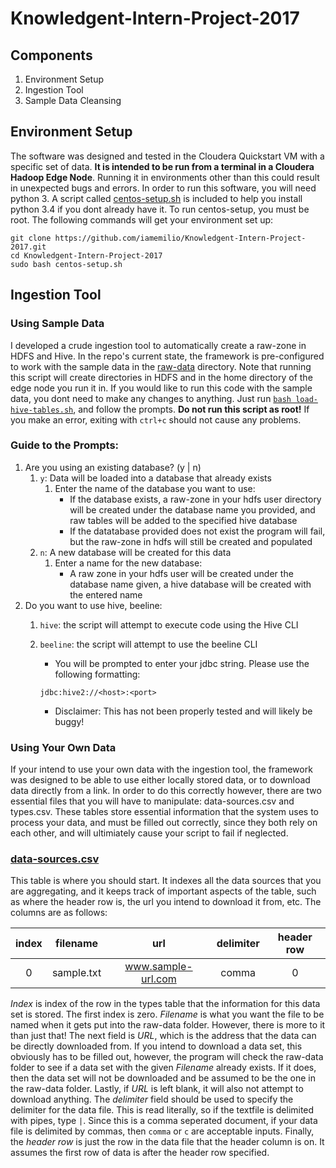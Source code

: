 # Knowledgent-Intern-Project-2017


## Components
1. Environment Setup
2. Ingestion Tool
3. Sample Data Cleansing

## Environment Setup
  The software was designed and tested in the Cloudera Quickstart VM with a specific set of data. **It is intended to be run from a terminal in a Cloudera Hadoop Edge Node**. Running it in environments other than this could result in unexpected bugs and errors. In order to run this software, you will need python 3. A script called [centos-setup.sh](./centos-setup.sh) is included to help you install python 3.4 if you dont already have it. To run centos-setup, you must be root. The following commands will get your environment set up: 
  
  ```Shell
  git clone https://github.com/iamemilio/Knowledgent-Intern-Project-2017.git
  cd Knowledgent-Intern-Project-2017 
  sudo bash centos-setup.sh
  ```
  

## Ingestion Tool

### Using Sample Data
  I developed a crude ingestion tool to automatically create a raw-zone in HDFS and Hive. In the repo's current state, the framework is pre-configured to work with the sample data in the [raw-data](automated-data-aggregation/raw-data) directory. Note that running this script will create directories in HDFS and in the home directory of the edge node you run it in. 
  If you would like to run this code with the sample data, you dont need to make any changes to anything. Just run [`bash load-hive-tables.sh`](./load-hive-tables.sh), and follow the prompts. **Do not run this script as root!** If you make an error, exiting with `ctrl+c` should not cause any problems. 
  
### Guide to the Prompts:

1. Are you using an existing database? (y | n)
    1. `y`: Data will be loaded into a database that already exists
        1. Enter the name of the database you want to use:
            - If the database exists, a raw-zone in your hdfs user directory will be created under the database name you provided, and raw tables will be added to the specified hive database
            - If the datatabase provided does not exist the program will fail, but the raw-zone in hdfs will still be created and populated
    2. `n`: A new database will be created for this data
        1. Enter a name for the new database: 
            - A raw zone in your hdfs user will be created under the database name given, a hive database will be created with the entered name
2. Do you want to use hive, beeline:
    1. `hive`: the script will attempt to execute code using the Hive CLI
    2. `beeline`: the script will attempt to use the beeline CLI
        - You will be prompted to enter your jdbc string. Please use the following formatting:
        
        `jdbc:hive2://<host>:<port>`
        - Disclaimer: This has not been properly tested and will likely be buggy!

### Using Your Own Data

  If your intend to use your own data with the ingestion tool, the framework was designed to be able to use either locally stored data, or to download data directly from a link. In order to do this correctly however, there are two essential files that you will have to manipulate: data-sources.csv and types.csv. These tables store essential information that the system uses to process your data, and must be filled out correctly, since they both rely on each other, and will ultimiately cause your script to fail if neglected. 
### [data-sources.csv](automated-data-aggregation/data-sources.csv)
  This table is where you should start. It indexes all the data sources that you are aggregating, and it keeps track of important aspects of the table, such as where the header row is, the url you intend to download it from, etc. The columns are as follows:

| index | filename | url | delimiter | header row |
| :---: | :---: | :---: | :---: | :---: |
| 0 | sample.txt | www.sample-url.com | comma | 0 |

*Index* is index of the row in the types table that the information for this data set is stored. The first index is zero. *Filename* is what you want the file to be named when it gets put into the raw-data folder. However, there is more to it than just that! The next field is *URL*, which is the address that the data can be directly downloaded from. If you intend to download a data set, this obviously has to be filled out, however, the program will check the raw-data folder to see if a data set with the given *Filename* already exists. If it does, then the data set will not be downloaded and be assumed to be the one in the raw-data folder. Lastly, if *URL* is left blank, it will also not attempt to download anything. The *delimiter* field should be used to specify the delimiter for the data file. This is read literally, so if the textfile is delimited with pipes, type `|`. Since this is a comma seperated document, if your data file is delimited by commas, then `comma` or `c` are acceptable inputs. Finally, the *header row* is just the row in the data file that the header column is on. It assumes the first row of data is after the header row specified.
